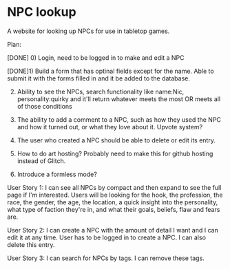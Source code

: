 # NPC lookup

A website for looking up NPCs for use in tabletop games. 

Plan: 

[DONE] 0) Login, need to be logged in to make and edit a NPC

[DONE]1) Build a form that has optinal fields except for the name. Able to submit it with the forms filled in and it be added to the database.

2) Ability to see the NPCs, search functionality like name:Nic, personality:quirky and it'll return whatever meets the most OR meets all of those conditions

3) The ability to add a comment to a NPC, such as how they used the NPC and how it turned out, or what they love about it. Upvote system? 

4) The user who created a NPC should be able to delete or edit its entry. 

5) How to do art hosting? Probably need to make this for github hosting instead of Glitch. 

6) Introduce a formless mode? 



User Story 1: I can see all NPCs by compact and then expand to see the full page if I'm interested. 
  Users will be looking for the hook, the profession, the race, the gender, the age, the location, a quick insight into the personality, what type of faction they're in, and what their goals, beliefs, flaw and fears are.
  
User Story 2: I can create a NPC with the amount of detail I want and I can edit it at any time. User has to be logged in to create a NPC. I can also delete this entry. 

User Story 3: I can search for NPCs by tags. I can remove these tags.